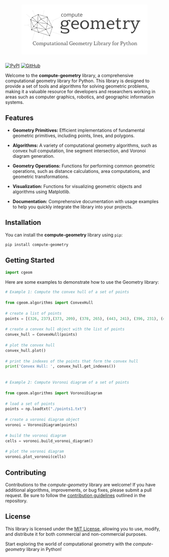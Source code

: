 <h1 align="center">
<img src="logo.svg" width="400">
</h1>

[![PyPI](https://img.shields.io/pypi/v/compute-geometry)](https://pypi.org/project/compute-geometry/)
[![GitHub](https://img.shields.io/github/license/kleyt0n/compute-geometry)](https://github.com/kleyt0n/compute-geometry/blob/master/LICENSE)


Welcome to the **compute-geometry** library, a comprehensive computational geometry library for Python. This library is designed to provide a set of tools and algorithms for solving geometric problems, making it a valuable resource for developers and researchers working in areas such as computer graphics, robotics, and geographic information systems.

## Features

- **Geometry Primitives:** Efficient implementations of fundamental geometric primitives, including points, lines, and polygons.
  
- **Algorithms:** A variety of computational geometry algorithms, such as convex hull computation, line segment intersection, and Voronoi diagram generation.

- **Geometry Operations:** Functions for performing common geometric operations, such as distance calculations, area computations, and geometric transformations.

- **Visualization:** Functions for visualizing geometric objects and algorithms using Matplotlib.

- **Documentation:** Comprehensive documentation with usage examples to help you quickly integrate the library into your projects.

## Installation

You can install the **compute-geometry** library using `pip`:

```bash
pip install compute-geometry
```

## Getting Started

```python
import cgeom
```

Here are some examples to demonstrate how to use the Geometry library:

```python
# Example 1: Compute the convex hull of a set of points

from cgeom.algorithms import ConvexHull

# create a list of points
points = [(326, 237),(373, 209), (378, 265), (443, 241), (396, 231), (416, 270), (361, 335), (324, 297)]

# create a convex hull object with the list of points
convex_hull = ConvexHull(points)

# plot the convex hull
convex_hull.plot()

# print the indexes of the points that form the convex hull
print('Convex Hull: ', convex_hull.get_indexes())


# Example 2: Compute Voronoi diagram of a set of points

from cgeom.algorithms import VoronoiDiagram

# load a set of points
points = np.loadtxt("./points1.txt")

# create a voronoi diagram object
voronoi = VoronoiDiagram(points)

# build the voronoi diagram
cells = voronoi.build_voronoi_diagram()

# plot the voronoi diagram
voronoi.plot_voronoi(cells)

```

## Contributing

Contributions to the _compute-geometry_ library are welcome! If you have additional algorithms, improvements, or bug fixes, please submit a pull request. Be sure to follow the [contribution guidelines](CONTRIBUTING.md) outlined in the repository.

## License

This library is licensed under the [MIT License](LICENSE), allowing you to use, modify, and distribute it for both commercial and non-commercial purposes.

Start exploring the world of computational geometry with the _compute-geometry_ library in Python!